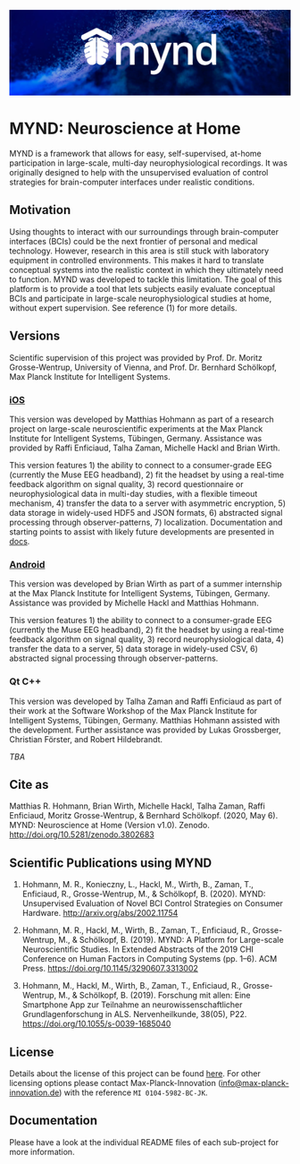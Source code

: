 ![logo](./header.jpg)

# MYND: Neuroscience at Home
MYND is a framework that allows for easy, self-supervised, at-home participation in large-scale, multi-day neurophysiological recordings. It was originally designed to help with the unsupervised evaluation of control strategies for brain-computer interfaces under realistic conditions.

## Motivation
Using thoughts to interact with our surroundings through brain-computer interfaces (BCIs) could be the next frontier of personal and medical technology. However, research in this area is still stuck with laboratory equipment in controlled environments. This makes it hard to translate conceptual systems into the realistic context in which they ultimately need to function. MYND was developed to tackle this limitation. The goal of this platform is to provide a tool that lets subjects easily evaluate conceptual BCIs and participate in large-scale neurophysiological studies at home, without expert supervision. See reference (1) for more details.

## Versions
Scientific supervision of this project was provided by Prof. Dr. Moritz Grosse-Wentrup, University of Vienna, and Prof. Dr. Bernhard Schölkopf, Max Planck Institute for Intelligent Systems.

### [iOS](./iOS)
This version was developed by Matthias Hohmann as part of a research project on large-scale neuroscientific experiments at the Max Planck Institute for Intelligent Systems, Tübingen, Germany. Assistance was provided by Raffi Enficiaud, Talha Zaman, Michelle Hackl and Brian Wirth. 

This version features 1) the ability to connect to a consumer-grade EEG (currently the Muse EEG headband), 2) fit the headset by using a real-time feedback algorithm on signal quality, 3) record questionnaire or neurophysiological data in multi-day studies, with a flexible timeout mechanism, 4) transfer the data to a server with asymmetric encryption, 5) data storage in widely-used HDF5 and JSON formats, 6) abstracted signal processing through observer-patterns, 7) localization. Documentation and starting points to assist with likely future developments are presented in [docs](./iOS/docs/index.md).

### [Android](./Android)
This version was developed by Brian Wirth as part of a summer internship at the Max Planck Institute for Intelligent Systems, Tübingen, Germany. Assistance was provided by Michelle Hackl and Matthias Hohmann. 

This version features 1) the ability to connect to a consumer-grade EEG (currently the Muse EEG headband), 2) fit the headset by using a real-time feedback algorithm on signal quality, 3) record neurophysiological data, 4) transfer the data to a server, 5) data storage in widely-used CSV, 6) abstracted signal processing through observer-patterns.

### Qt C++
This version was developed by Talha Zaman and Raffi Enficiaud as part of their work at the Software Workshop of the Max Planck Institute for Intelligent Systems, Tübingen, Germany. Matthias Hohmann assisted with the development. Further assistance was provided by Lukas Grossberger, Christian Förster, and Robert Hildebrandt.

*TBA*

## Cite as

Matthias R. Hohmann, Brian Wirth, Michelle Hackl, Talha Zaman, Raffi Enficiaud, Moritz Grosse-Wentrup, & Bernhard Schölkopf. (2020, May 6). MYND: Neuroscience at Home (Version v1.0). Zenodo. http://doi.org/10.5281/zenodo.3802683


## Scientific Publications using MYND
1. Hohmann, M. R., Konieczny, L., Hackl, M., Wirth, B., Zaman, T., Enficiaud, R., Grosse-Wentrup, M., & Schölkopf, B. (2020). MYND: Unsupervised Evaluation of Novel BCI Control Strategies on Consumer Hardware. http://arxiv.org/abs/2002.11754

2. Hohmann, M. R., Hackl, M., Wirth, B., Zaman, T., Enficiaud, R., Grosse-Wentrup, M., & Schölkopf, B. (2019). MYND: A Platform for Large-scale Neuroscientific Studies. In Extended Abstracts of the 2019 CHI Conference on Human Factors in Computing Systems (pp. 1–6). ACM Press. https://doi.org/10.1145/3290607.3313002

3. Hohmann, M., Hackl, M., Wirth, B., Zaman, T., Enficiaud, R., Grosse-Wentrup, M., & Schölkopf, B. (2019). Forschung mit allen: Eine Smartphone App zur Teilnahme an neurowissenschaftlicher Grundlagenforschung in ALS. Nervenheilkunde, 38(05), P22. https://doi.org/10.1055/s-0039-1685040

## License
Details about the license of this project can be found [here](./LICENSE.md). For other
licensing options please contact Max-Planck-Innovation (info@max-planck-innovation.de) with the reference `MI 0104-5982-BC-JK`.

## Documentation
Please have a look at the individual README files of each sub-project for more information.

